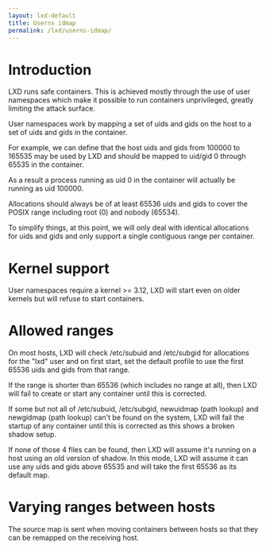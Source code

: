 ```yaml
---
layout: lxd-default
title: Userns idmap
permalink: /lxd/userns-idmap/
---
```

# Introduction
LXD runs safe containers. This is achieved mostly through the use of
user namespaces which make it possible to run containers unprivileged,
greatly limiting the attack surface.

User namespaces work by mapping a set of uids and gids on the host to a
set of uids and gids in the container.


For example, we can define that the host uids and gids from 100000 to
165535 may be used by LXD and should be mapped to uid/gid 0 through
65535 in the container.

As a result a process running as uid 0 in the container will actually be
running as uid 100000.

Allocations should always be of at least 65536 uids and gids to cover
the POSIX range including root (0) and nobody (65534).


To simplify things, at this point, we will only deal with identical
allocations for uids and gids and only support a single contiguous range
per container.

# Kernel support
User namespaces require a kernel >= 3.12, LXD will start even on older
kernels but will refuse to start containers.

# Allowed ranges
On most hosts, LXD will check /etc/subuid and /etc/subgid for
allocations for the "lxd" user and on first start, set the default
profile to use the first 65536 uids and gids from that range.

If the range is shorter than 65536 (which includes no range at all),
then LXD will fail to create or start any container until this is corrected.

If some but not all of /etc/subuid, /etc/subgid, newuidmap (path lookup)
and newgidmap (path lookup) can't be found on the system, LXD will fail
the startup of any container until this is corrected as this shows a
broken shadow setup.

If none of those 4 files can be found, then LXD will assume it's running
on a host using an old version of shadow. In this mode, LXD will assume
it can use any uids and gids above 65535 and will take the first 65536
as its default map.

# Varying ranges between hosts
The source map is sent when moving containers between hosts so that they
can be remapped on the receiving host.
